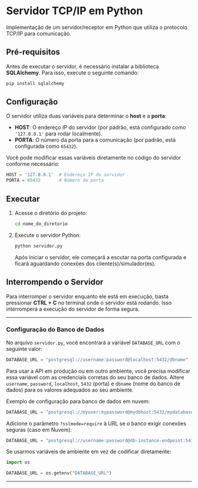 # Servidor TCP/IP em Python

Implementação de um servidor/receptor em Python que utiliza o protocolo TCP/IP para comunicação. 

## Pré-requisitos

Antes de executar o servidor, é necessário instalar a biblioteca **SQLAlchemy**. Para isso, execute o seguinte comando:

```bash
pip install sqlalchemy
```

## Configuração

O servidor utiliza duas variáveis para determinar o **host** e a **porta**:

- **HOST**: O endereço IP do servidor (por padrão, está configurado como `'127.0.0.1'` para rodar localmente).
- **PORTA**: O número da porta para a comunicação (por padrão, está configurada como `65432`).

Você pode modificar essas variáveis diretamente no código do servidor conforme necessário:

```python
HOST = '127.0.0.1'  # Endereço IP do servidor
PORTA = 65432       # Número da porta
```

## Executar

1. Acesse o diretório do projeto:
   ```bash
   cd nome_do_diretorio
   ```

2. Execute o servidor Python:
   ```bash
   python servidor.py
   ```

   Após iniciar o servidor, ele começará a escutar na porta configurada e ficará aguardando conexões dos cliente(s)/simulador(es).

## Interrompendo o Servidor

Para interromper o servidor enquanto ele está em execução, basta pressionar **CTRL + C** no terminal onde o servidor está rodando. 
Isso interromperá a execução do servidor de forma segura.

---

### Configuração do Banco de Dados

No arquivo `servidor.py`, você encontrará a variável `DATABASE_URL` com o seguinte valor:

```python
DATABASE_URL = "postgresql://username:password@localhost:5432/dbname"
```

Para usar a API em produção ou em outro ambiente, você precisa modificar essa variável com as credenciais corretas do seu banco de dados. Altere `username`, `password`, `localhost`, `5432` (porta) e `dbname` (nome do banco de dados) para os valores adequados ao seu ambiente.

Exemplo de configuração para banco de dados em nuvem:

```python
DATABASE_URL = "postgresql://myuser:mypassword@mydbhost:5432/mydatabase"
```

Adicione o parâmetro `?sslmode=require` à URL se o banco exigir conexões seguras (caso em Nuvem):

```python
DATABASE_URL = "postgresql://username:password@db-instance-endpoint:5432/dbname?sslmode=require"
```

Se usarmos variáveis de ambiente em vez de codificar diretamente:

```python
import os

DATABASE_URL = os.getenv("DATABASE_URL")
```

---

